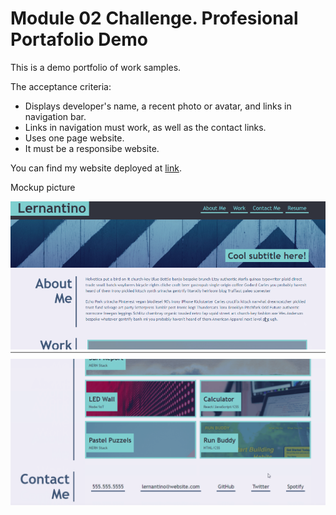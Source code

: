 # Module 02 Challenge. Profesional Portafolio Demo

This is a demo portfolio of work samples.

The acceptance criteria:

- Displays developer's name, a recent photo or avatar, and links in navigation bar.
- Links in navigation must work, as well as the contact links.
- Uses one page website.
- It must be a responsibe website.

You can find my website deployed at [link](https://itzelmariana.github.io/UTA-22-M02-Portfolio-Demo/).

Mockup picture

![Website Picture](docs/mockup1.png)
![Website Picture](docs/mockup2.png)


